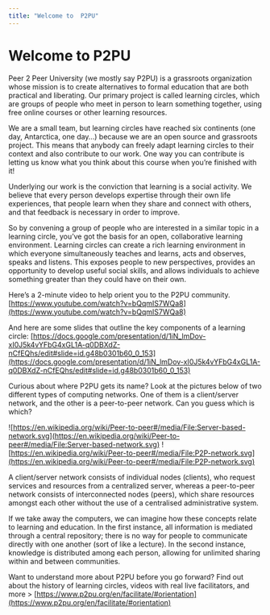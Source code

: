 ```yaml
---
title: "Welcome to  P2PU"
---
```

# Welcome to  P2PU

Peer 2 Peer University (we mostly say P2PU) is a grassroots organization whose mission is to create alternatives to formal education that are both practical and liberating. Our primary project is called learning circles, which are groups of people who meet in person to learn something together, using free online courses or other learning resources.

We are a small team, but learning circles have reached six continents (one day, Antarctica, one day…) because we are an open source and grassroots project. This means that anybody can freely adapt learning circles to their context and also contribute to our work. One way you can contribute is letting us know what you think about this course when you’re finished with it!

Underlying our work is the conviction that learning is a social activity. We believe that every person develops expertise through their own life experiences, that people learn when they share and connect with others, and that feedback is necessary in order to improve.

So by convening a group of people who are interested in a similar topic in a learning circle, you’ve got the basis for an open, collaborative learning environment. Learning circles can create a rich learning environment in which everyone simultaneously teaches and learns, acts and observes, speaks and listens. This exposes people to new perspectives, provides an opportunity to develop useful social skills, and allows individuals to achieve something greater than they could have on their own.

Here’s a 2-minute video to help orient you to the P2PU community.
[https://www.youtube.com/watch?v=bQqmIS7WQa8](https://www.youtube.com/watch?v=bQqmIS7WQa8) 

And here are some slides that outline the key components of a learning circle:
[https://docs.google.com/presentation/d/1iN_lmDov-xI0J5k4vYFbG4xGL1A-q0DBXdZ-nCfEQhs/edit#slide=id.g48b0301b60_0_153](https://docs.google.com/presentation/d/1iN_lmDov-xI0J5k4vYFbG4xGL1A-q0DBXdZ-nCfEQhs/edit#slide=id.g48b0301b60_0_153) 

Curious about where P2PU gets its name? Look at the pictures below of two different types of computing networks. One of them is a client/server network, and the other is a peer-to-peer network. Can you guess which is which?

![https://en.wikipedia.org/wiki/Peer-to-peer#/media/File:Server-based-network.svg](https://en.wikipedia.org/wiki/Peer-to-peer#/media/File:Server-based-network.svg)
![https://en.wikipedia.org/wiki/Peer-to-peer#/media/File:P2P-network.svg](https://en.wikipedia.org/wiki/Peer-to-peer#/media/File:P2P-network.svg)

A client/server network consists of individual nodes (clients), who request services and resources from a centralized server, whereas a peer-to-peer network consists of interconnected nodes (peers), which share resources amongst each other without the use of a centralised administrative system.

If we take away the computers, we can imagine how these concepts relate to learning and education. In the first instance, all information is mediated through a central repository; there is no way for people to communicate directly with one another (sort of like a lecture). In the second instance, knowledge is distributed among each person, allowing for unlimited sharing within and between communities. 

Want to understand more about P2PU before you go forward? Find out about the history of learning circles, videos with real live facilitators, and more > [https://www.p2pu.org/en/facilitate/#orientation](https://www.p2pu.org/en/facilitate/#orientation)

